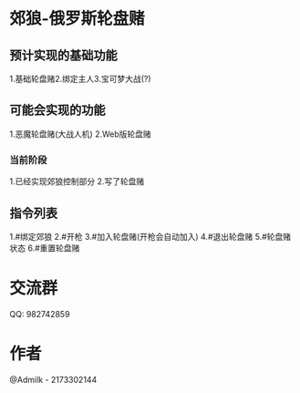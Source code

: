 # 郊狼-俄罗斯轮盘赌

## 预计实现的基础功能

1.基础轮盘赌2.绑定主人3.宝可梦大战(?)

## 可能会实现的功能

1.恶魔轮盘赌(大战人机)
2.Web版轮盘赌

### 当前阶段

1.已经实现郊狼控制部分
2.写了轮盘赌

## 指令列表

1.#绑定郊狼
2.#开枪
3.#加入轮盘赌(开枪会自动加入)
4.#退出轮盘赌
5.#轮盘赌状态
6.#重置轮盘赌

# 交流群
QQ: 982742859
# 作者
@Admilk - 2173302144
